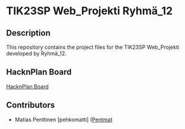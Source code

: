 # TIK23SP Web_Projekti Ryhmä_12

## Description
This repository contains the project files for the TIK23SP Web_Projekti developed by Ryhmä_12.























## HacknPlan Board
[HacknPlan Board](https://app.hacknplan.com/p/201787/kanban?categoryId=0&boardId=554280)

## Contributors
- Matias Penttinen [pehkomatti] ([Pentmat](https://github.com/Pentmat)
